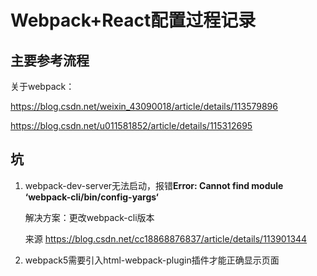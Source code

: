 # Webpack+React配置过程记录

## 主要参考流程

关于webpack：

https://blog.csdn.net/weixin_43090018/article/details/113579896

https://blog.csdn.net/u011581852/article/details/115312695

## 坑

1. webpack-dev-server无法启动，报错**Error: Cannot find module ‘webpack-cli/bin/config-yargs‘**

   解决方案：更改webpack-cli版本

   来源 https://blog.csdn.net/cc18868876837/article/details/113901344

2. webpack5需要引入html-webpack-plugin插件才能正确显示页面


